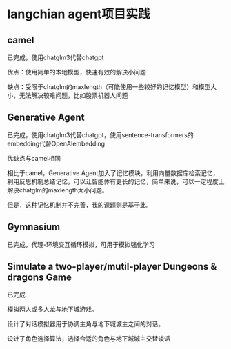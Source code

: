 # langchian agent项目实践

## camel

已完成，使用chatglm3代替chatgpt

优点：使用简单的本地模型，快速有效的解决小问题

缺点：受限于chatglm的maxlength（可能使用一些较好的记忆模型）和模型大小，无法解决较难问题，比如股票机器人问题

## Generative Agent

已完成，使用chatglm3代替chatgpt，使用sentence-transformers的embedding代替OpenAIembedding

优缺点与camel相同

相比于camel，Generative Agent加入了记忆模块，利用向量数据库检索记忆，利用反思机制总结记忆，可以让智能体有更长的记忆，简单来说，可以一定程度上解决chatglm的maxlength太小问题。

但是，这种记忆机制并不完善，我的课题则是基于此。

## Gymnasium

已完成，代理-环境交互循环模拟，可用于模拟强化学习

## Simulate a two-player/mutil-player Dungeons & dragons Game

已完成

模拟两人或多人龙与地下城游戏。

设计了对话模拟器用于协调主角与地下城城主之间的对话。

设计了角色选择算法，选择合适的角色与地下城城主交替谈话
